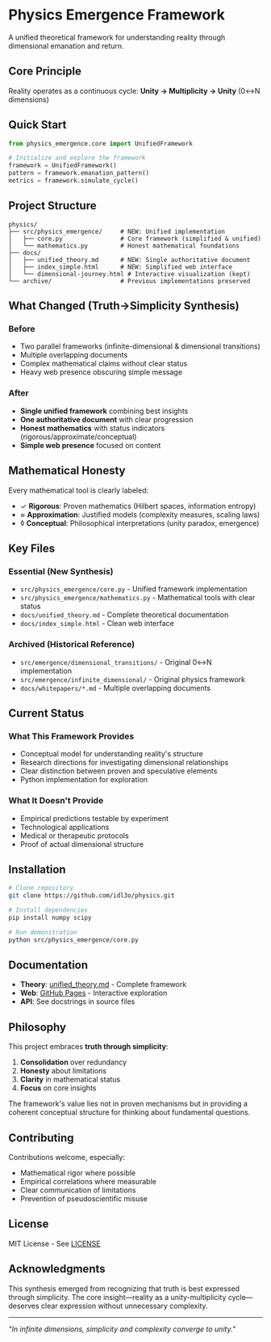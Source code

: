 # Physics Emergence Framework

A unified theoretical framework for understanding reality through dimensional emanation and return.

## Core Principle

Reality operates as a continuous cycle: **Unity → Multiplicity → Unity** (0↔N dimensions)

## Quick Start

```python
from physics_emergence.core import UnifiedFramework

# Initialize and explore the framework
framework = UnifiedFramework()
pattern = framework.emanation_pattern()
metrics = framework.simulate_cycle()
```

## Project Structure

```
physics/
├── src/physics_emergence/     # NEW: Unified implementation
│   ├── core.py                # Core framework (simplified & unified)
│   └── mathematics.py         # Honest mathematical foundations
├── docs/
│   ├── unified_theory.md      # NEW: Single authoritative document
│   ├── index_simple.html      # NEW: Simplified web interface
│   └── dimensional-journey.html # Interactive visualization (kept)
└── archive/                   # Previous implementations preserved
```

## What Changed (Truth→Simplicity Synthesis)

### Before
- Two parallel frameworks (infinite-dimensional & dimensional transitions)
- Multiple overlapping documents
- Complex mathematical claims without clear status
- Heavy web presence obscuring simple message

### After
- **Single unified framework** combining best insights
- **One authoritative document** with clear progression
- **Honest mathematics** with status indicators (rigorous/approximate/conceptual)
- **Simple web presence** focused on content

## Mathematical Honesty

Every mathematical tool is clearly labeled:

- ✓ **Rigorous**: Proven mathematics (Hilbert spaces, information entropy)
- ≈ **Approximation**: Justified models (complexity measures, scaling laws)
- ◊ **Conceptual**: Philosophical interpretations (unity paradox, emergence)

## Key Files

### Essential (New Synthesis)
- `src/physics_emergence/core.py` - Unified framework implementation
- `src/physics_emergence/mathematics.py` - Mathematical tools with clear status
- `docs/unified_theory.md` - Complete theoretical documentation
- `docs/index_simple.html` - Clean web interface

### Archived (Historical Reference)
- `src/emergence/dimensional_transitions/` - Original 0↔N implementation
- `src/emergence/infinite_dimensional/` - Original physics framework
- `docs/whitepapers/*.md` - Multiple overlapping documents

## Current Status

### What This Framework Provides
- Conceptual model for understanding reality's structure
- Research directions for investigating dimensional relationships
- Clear distinction between proven and speculative elements
- Python implementation for exploration

### What It Doesn't Provide
- Empirical predictions testable by experiment
- Technological applications
- Medical or therapeutic protocols
- Proof of actual dimensional structure

## Installation

```bash
# Clone repository
git clone https://github.com/idl3o/physics.git

# Install dependencies
pip install numpy scipy

# Run demonstration
python src/physics_emergence/core.py
```

## Documentation

- **Theory**: [unified_theory.md](docs/unified_theory.md) - Complete framework
- **Web**: [GitHub Pages](https://idl3o.github.io/physics/) - Interactive exploration
- **API**: See docstrings in source files

## Philosophy

This project embraces **truth through simplicity**:

1. **Consolidation** over redundancy
2. **Honesty** about limitations
3. **Clarity** in mathematical status
4. **Focus** on core insights

The framework's value lies not in proven mechanisms but in providing a coherent conceptual structure for thinking about fundamental questions.

## Contributing

Contributions welcome, especially:
- Mathematical rigor where possible
- Empirical correlations where measurable
- Clear communication of limitations
- Prevention of pseudoscientific misuse

## License

MIT License - See [LICENSE](LICENSE)

## Acknowledgments

This synthesis emerged from recognizing that truth is best expressed through simplicity. The core insight—reality as a unity-multiplicity cycle—deserves clear expression without unnecessary complexity.

---

*"In infinite dimensions, simplicity and complexity converge to unity."*